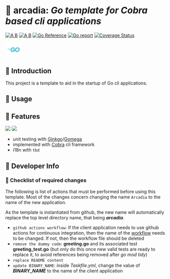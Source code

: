 # 🦄 arcadia: ___Go template for Cobra based cli applications___

[![A B](https://img.shields.io/badge/branching-commonflow-informational?style=flat)](https://commonflow.org)
[![A B](https://img.shields.io/badge/merge-rebase-informational?style=flat)](https://git-scm.com/book/en/v2/Git-Branching-Rebasing)
[![Go Reference](https://pkg.go.dev/badge/github.com/snivilised/arcadia.svg)](https://pkg.go.dev/github.com/snivilised/arcadia)
[![Go report](https://goreportcard.com/badge/github.com/snivilised/arcadia)](https://goreportcard.com/report/github.com/snivilised/arcadia)
[![Coverage Status](https://coveralls.io/repos/github/snivilised/arcadia/badge.svg?branch=master)](https://coveralls.io/github/snivilised/arcadia?branch=master&kill_cache=1)

<!-- MD013/Line Length -->
<!-- MarkDownLint-disable MD013 -->

<!-- MD033/no-inline-html: Inline HTML -->
<!-- MarkDownLint-disable MD033 -->

<!-- MD040/fenced-code-language: Fenced code blocks should have a language specified -->
<!-- MarkDownLint-disable MD040 -->

<p align="left">
  <a href="https://go.dev"><img src="resources/images/go-logo-light-blue.png" width="50" /></a>
</p>

## 🔰 Introduction

This project is a template to aid in the startup of Go cli applications.

## 🔨 Usage

## 🎀 Features

<p align="left">
  <a href="https://onsi.github.io/ginkgo/"><img src="https://onsi.github.io/ginkgo/images/ginkgo.png" width="100" /></a>
  <a href="https://onsi.github.io/gomega/"><img src="https://onsi.github.io/gomega/images/gomega.png" width="100" /></a>
</p>

+ unit testing with [Ginkgo](https://onsi.github.io/ginkgo/)/[Gomega](https://onsi.github.io/gomega/)
+ implemented with [Cobra](https://cobra.dev/) cli framework
+ i18n with `tbd`
## 🧰 Developer Info

### 📝 Checklist of required changes

The following is list of actions that must be performed before using this template. Most of the changes concern changing the name `Arcadia` to the name of the new application.

As the template is instantiated from github, the new name will automatically replace the top level directory name, that being ___arcadia___.

+ `github actions workflow`: If the client application needs to use github actions for continuous integration, then the name of the [workflow](.github/workflows/ci-workflow.yml) needs to be changed. If not, then the workflow file should be deleted
+ `remove the dummy code`: __greeting.go__ and its associated test __greeting_test.go__ (but only do this once new valid tests are ready to replace it, to avoid references being removed after _go mod tidy_)
+ `replace README content`
+ `update BINARY_NAME`: inside _Taskfile.yml_, change the value of ___BINARY_NAME___ to the name of the client application
